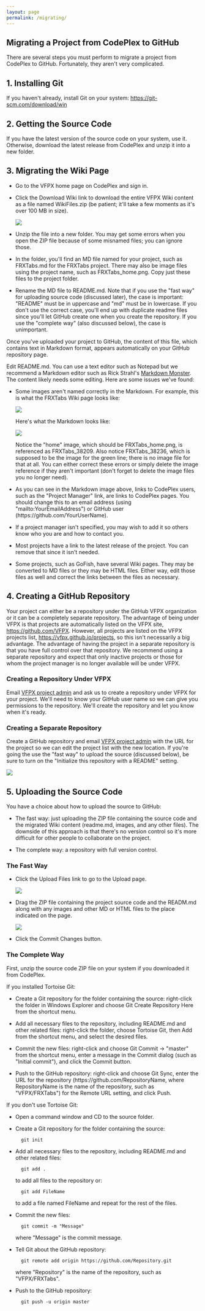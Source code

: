```yaml
---
layout: page
permalink: /migrating/
---
```


## Migrating a Project from CodePlex to GitHub

There are several steps you must perform to migrate a project from CodePlex to GitHub. Fortunately, they aren't very complicated.

## 1. Installing Git

If you haven't already, install Git on your system: <a href="https://git-scm.com/download/win" target="_blank">https://git-scm.com/download/win</a>

## 2. Getting the Source Code

If you have the latest version of the source code on your system, use it. Otherwise, download the latest release from CodePlex and unzip it into a new folder.

## 3. Migrating the Wiki Page

* Go to the VFPX home page on CodePlex and sign in.

* Click the Download Wiki link to download the entire VFPX Wiki content as a file named WikiFiles.zip (be patient; it'll take a few moments as it's over 100 MB in size).

    ![](/images/DownloadWiki.png)

* Unzip the file into a new folder. You may get some errors when you open the ZIP file because of some misnamed files; you can ignore those.

* In the folder, you'll find an MD file named for your project, such as FRXTabs.md for the FRXTabs project. There may also be image files using the project name, such as FRXTabs_home.png. Copy just these files to the project folder.

* Rename the MD file to README.md. Note that if you use the "fast way" for uploading source code (discussed later), the case is important: "README" must be in uppercase and "md" must be in lowercase. If you don't use the correct case, you'll end up with duplicate readme files since you'll let GitHub create one when you create the repository. If you use the "complete way" (also discussed below), the case is unimportant.

Once you've uploaded your project to GitHub, the content of this file, which contains text in Markdown format, appears automatically on your GitHub repository page.

Edit README.md. You can use a text editor such as Notepad but we recommend a Markdown editor such as Rick Strahl's <a href="https://markdownmonster.west-wind.com/" target="_blank">Markdown Monster</a>. The content likely needs some editing. Here are some issues we've found:

* Some images aren't named correctly in the Markdown. For example, this is what the FRXTabs Wiki page looks like:

    ![](/images/BadImages.png)
    
    Here's what the Markdown looks like:
    
    ![](/images/BadImageReference.png)
        
    Notice the "home" image, which should be FRXTabs_home.png, is referenced as FRXTabs_38209. Also notice FRXTabs_38236, which is supposed to be the image for the green line; there is no image file for that at all. You can either correct these errors or simply delete the image reference if they aren't important (don't forget to delete the image files you no longer need).

* As you can see in the Markdown image above, links to CodePlex users, such as the "Project Manager" link, are links to CodePlex pages. You should change this to an email address (using "mailto:YourEmailAddress") or GitHub user (https:&#47;/github.com/YourUserName).

* If a project manager isn't specified, you may wish to add it so others know who you are and how to contact you.

* Most projects have a link to the latest release of the project. You can remove that since it isn't needed.

* Some projects, such as GoFish, have several Wiki pages. They may be converted to MD files or they may be HTML files. Either way, edit those files as well and correct the links between the files as necessary.

## 4. Creating a GitHub Repository

Your project can either be a repository under the GitHub VFPX organization or it can be a completely separate repository. The advantage of being under VFPX is that projects are automatically listed on the VFPX site, <a href="https://github.com/VFPX" target="_blank">https://github.com/VFPX</a>. However, all projects are listed on the VFPX projects list, <a href="https://github.com/VFPX" target="_blank">https://vfpx.github.io/projects</a>, so this isn't necessarily a big advantage. The advantage of having the project in a separate repository is that you have full control over that repository. We recommend using a separate repository and expect that only inactive projects or those for whom the project manager is no longer available will be under VFPX.

### Creating a Repository Under VFPX

Email [VFPX project admin](mailto:projects@vfx.org) and ask us to create a repository under VFPX for your project. We'll need to know your GitHub user name so we can give you permissions to the repository. We'll create the repository and let you know when it's ready.

### Creating a Separate Repository

Create a GitHub repository and email [VFPX project admin](mailto:projects@vfx.org) with the URL for the project so we can edit the project list with the new location. If you're going the use the "fast way" to upload the source (discussed below), be sure to turn on the "Initialize this repository with a README" setting.

![](/images/CreateRepo.png)

## 5. Uploading the Source Code

You have a choice about how to upload the source to GitHub:

* The fast way: just uploading the ZIP file containing the source code and the migrated Wiki content (readme.md, images, and any other files). The downside of this approach is that there's no version control so it's more difficult for other people to collaborate on the project.

* The complete way: a repository with full version control.

### The Fast Way

* Click the Upload Files link to go to the Upload page.

    ![](/images/UploadFiles.png)

* Drag the ZIP file containing the project source code and the READM.md along with any images and other MD or HTML files to the place indicated on the page.

    ![](/images/DragFiles.png)

* Click the Commit Changes button.

### The Complete Way

First, unzip the source code ZIP file on your system if you downloaded it from CodePlex.

If you installed Tortoise Git:

* Create a Git repository for the folder containing the source: right-click the folder in Windows Explorer and choose Git Create Repository Here from the shortcut menu.

* Add all necessary files to the repository, including README.md and other related files: right-click the folder, choose Tortoise Git, then Add from the shortcut menu, and select the desired files.

* Commit the new files: right-click and choose Git Commit -> "master" from the shortcut menu, enter a message in the Commit dialog (such as "Initial commit"), and click the Commit button.

* Push to the GitHub repository: right-click and choose Git Sync, enter the URL for the repository (https:&#47;/github.com/RepositoryName, where RepositoryName is the name of the repository, such as "VFPX/FRXTabs") for the Remote URL setting, and click Push.

If you don't use Tortoise Git:

* Open a command window and CD to the source folder.

* Create a Git repository for the folder containing the source:

        git init

* Add all necessary files to the repository, including README.md and other related files:

        git add .
    
    to add all files to the repository or:
    
        git add FileName
    
    to add a file named FileName and repeat for the rest of the files.

* Commit the new files:

        git commit -m "Message"
    
    where "Message" is the commit message.

* Tell Git about the GitHub repository:

        git remote add origin https://github.com/Repository.git
        
    where "Repository" is the name of the repository, such as "VFPX/FRXTabs".

* Push to the GitHub repository:

        git push -u origin master

